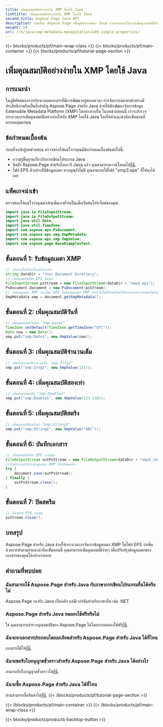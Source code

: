 ```yaml
---
title: เพิ่มคุณสมบัติอย่างง่ายใน XMP โดยใช้ Java
linktitle: เพิ่มคุณสมบัติอย่างง่ายใน XMP โดยใช้ Java
second_title: Aspose.Page Java API
description: ปลดล็อก Aspose.Page เพื่อดูศักยภาพของ Java ด้วยคำแนะนำในการเพิ่มคุณสมบัติให้กับข้อมูลเมตา XMP ในไฟล์ EPS ยกระดับการประมวลผลเอกสารอย่างง่ายดาย!
weight: 14
url: /th/java/xmp-metadata-manipulation/add-simple-properties/
---
```


{{< blocks/products/pf/main-wrap-class >}}
{{< blocks/products/pf/main-container >}}
{{< blocks/products/pf/tutorial-page-section >}}

# เพิ่มคุณสมบัติอย่างง่ายใน XMP โดยใช้ Java

## การแนะนำ
ในภูมิทัศน์ของการประมวลผลเอกสารที่มีการพัฒนาอยู่ตลอดเวลา การจัดการเมตาดาต้าอย่างมีประสิทธิภาพถือเป็นสิ่งสำคัญ Aspose.Page สำหรับ Java ช่วยให้นักพัฒนาจัดการข้อมูล Extensible Metadata Platform (XMP) ได้อย่างราบรื่น ในบทช่วยสอนนี้ เราจะสำรวจกระบวนการเพิ่มคุณสมบัติอย่างง่ายให้กับ XMP โดยใช้ Java โดยให้คำแนะนำทีละขั้นตอนที่ครอบคลุมแก่คุณ
## ข้อกำหนดเบื้องต้น
ก่อนที่จะเข้าสู่บทช่วยสอน ตรวจสอบให้แน่ใจว่าคุณมีข้อกำหนดเบื้องต้นต่อไปนี้:
- ความรู้พื้นฐานเกี่ยวกับการเขียนโปรแกรม Java
-  ติดตั้ง Aspose.Page สำหรับไลบรารี Java แล้ว คุณสามารถดาวน์โหลดได้[ที่นี่](https://releases.aspose.com/page/java/).
- ไฟล์ EPS ตัวอย่างที่มีข้อมูลเมตา หากคุณยังไม่มี คุณสามารถใช้ไฟล์ "xmp3.eps" ที่ให้มาได้เลย
## แพ็คเกจนำเข้า
ตรวจสอบให้แน่ใจว่าคุณนำเข้าแพ็คเกจที่จำเป็นเพื่อเริ่มต้นโปรเจ็กต์ของคุณ:
```java
import java.io.FileInputStream;
import java.io.FileOutputStream;
import java.util.Date;
import java.util.TimeZone;
import com.aspose.eps.PsDocument;
import com.aspose.eps.xmp.XmpMetadata;
import com.aspose.eps.xmp.XmpValue;
import com.aspose.page.BaseExamplesTest;
```
## ขั้นตอนที่ 1: รับข้อมูลเมตา XMP
```java
// เส้นทางไปยังไดเร็กทอรีเอกสาร
String dataDir = "Your Document Directory";
// เริ่มต้นสตรีมไฟล์ EPS อินพุต
FileInputStream psStream = new FileInputStream(dataDir + "xmp3.eps");
PsDocument document = new PsDocument(psStream);
// รับข้อมูลเมตา XMP หากไฟล์ EPS ไม่มีข้อมูลเมตา XMP เราจะได้ไฟล์ใหม่ที่เต็มไปด้วยค่าจากความคิดเห็นข้อมูลเมตา PS (%%Creator, %%CreateDate, %%Title ฯลฯ)
XmpMetadata xmp = document.getXmpMetadata();
```
## ขั้นตอนที่ 2: เพิ่มคุณสมบัติวันที่
```java
// เพิ่มคุณสมบัติวันที่ค่า "xmp:Date1"
TimeZone.setDefault(TimeZone.getTimeZone("UTC"));
Date now = new Date();
xmp.put("xmp:Date1", new XmpValue(now));
```
## ขั้นตอนที่ 3: เพิ่มคุณสมบัติจำนวนเต็ม
```java
// เพิ่มค่าคุณสมบัติจำนวนเต็ม "xmp:Intg1"
xmp.put("xmp:Intg1", new XmpValue(111));
```
## ขั้นตอนที่ 4: เพิ่มคุณสมบัติสองเท่า
```java
// เพิ่มค่าคุณสมบัติคู่ "xmp:Double1"
xmp.put("xmp:Double1", new XmpValue(111.11D));
```
## ขั้นตอนที่ 5: เพิ่มคุณสมบัติสตริง
```java
// เพิ่มคุณสมบัติสตริงค่า "xmp:String1"
xmp.put("xmp:String1", new XmpValue("ABC"));
```
## ขั้นตอนที่ 6: บันทึกเอกสาร
```java
// เริ่มต้นสตรีมไฟล์ EPS เอาต์พุต
FileOutputStream outPsStream = new FileOutputStream(dataDir + "xmp3_changed.eps");
//บันทึกเอกสารด้วยข้อมูลเมตา XMP ที่เปลี่ยนแปลง
try {
    document.save(outPsStream);
} finally {
    outPsStream.close();
}
```
## ขั้นตอนที่ 7: ปิดสตรีม
```java
// ปิดสตรีม EPS อินพุต
psStream.close();
```
## บทสรุป
Aspose.Page สำหรับ Java ช่วยให้กระบวนการจัดการข้อมูลเมตา XMP ในไฟล์ EPS ง่ายขึ้น ด้วยการทำตามคำแนะนำทีละขั้นตอนนี้ คุณสามารถเพิ่มคุณสมบัติง่ายๆ เพื่อปรับปรุงข้อมูลเมตาของเอกสารของคุณได้อย่างง่ายดาย
## คำถามที่พบบ่อย
### ฉันสามารถใช้ Aspose.Page สำหรับ Java กับภาษาการเขียนโปรแกรมอื่นได้หรือไม่
Aspose.Page รองรับ Java เป็นหลัก แต่มีเวอร์ชันสำหรับภาษาอื่น เช่น .NET
### Aspose.Page สำหรับ Java ทดลองใช้ฟรีหรือไม่
 ใช่ คุณสามารถสำรวจคุณสมบัติของ Aspose.Page ได้โดยการทดลองใช้ฟรี[ที่นี่](https://releases.aspose.com/).
### ฉันจะหาเอกสารประกอบโดยละเอียดสำหรับ Aspose.Page สำหรับ Java ได้ที่ไหน
 เอกสารก็มีให้[ที่นี่](https://reference.aspose.com/page/java/).
### ฉันจะขอรับใบอนุญาตชั่วคราวสำหรับ Aspose.Page สำหรับ Java ได้อย่างไร
 สามารถรับใบอนุญาตชั่วคราวได้[ที่นี่](https://purchase.aspose.com/temporary-license/).
### ฉันจะซื้อ Aspose.Page สำหรับ Java ได้ที่ไหน
 ท่านสามารถซื้อสินค้าได้[ที่นี่](https://purchase.aspose.com/buy).
{{< /blocks/products/pf/tutorial-page-section >}}

{{< /blocks/products/pf/main-container >}}
{{< /blocks/products/pf/main-wrap-class >}}

{{< blocks/products/products-backtop-button >}}
